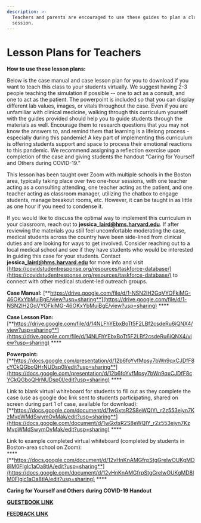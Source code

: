 ```yaml
---
description: >-
  Teachers and parents are encouraged to use these guides to plan a class
  session.
---
```


# Lesson Plans for Teachers

**How to use these lesson plans:** 

Below is the case manual and case lesson plan for you to download if you want to teach this class to your students virtually. We suggest having 2-3 people teaching the simulation if possible -- one to act as a consult, and one to act as the patient. The powerpoint is included so that you can display different lab values, images, or vitals throughout the case. Even if you are unfamiliar with clinical medicine, walking through this curriculum yourself with the guides provided should help you to guide students through the materials as well. Encourage them to research questions that you may not know the answers to, and remind them that learning is a lifelong process - especially during this pandemic! A key part of implementing this curriculum is offering students support and space to process their emotional reactions to this pandemic. We recommend assigning a reflection exercise upon completion of the case and giving students the handout “Caring for Yourself and Others during COVID-19.” 

This lesson has been taught over Zoom with multiple schools in the Boston area, typically taking place over two one-hour sessions, with one teacher acting as a consulting attending, one teacher acting as the patient, and one teacher acting as classroom manager, utilizing the chatbox to engage students, manage breakout rooms, etc. However, it can be taught in as little as one hour if you need to condense it. 

If you would like to discuss the optimal way to implement this curriculum in your classroom, reach out to **jessica\_laird@hms.harvard.edu**. If after reviewing the materials you still feel uncomfortable moderating the case, medical students across the country have been side-lined from clinical duties and are looking for ways to get involved. Consider reaching out to a local medical school and see if they have students who would be interested in guiding this case for your students. Contact **jessica\_laird@hms.harvard.edu** for more info and visit [https://covidstudentresponse.org/resources/taskforce-database/](https://covidstudentresponse.org/resources/taskforce-database/) to connect with other medical student-led outreach groups.

**Case Manual:** [**https://drive.google.com/file/d/1-NSN2lH2GqVYOFkiMG-46OKxYbMuiBgE/view?usp=sharing**](https://drive.google.com/file/d/1-NSN2lH2GqVYOFkiMG-46OKxYbMuiBgE/view?usp=sharing) ****

**Case Lesson Plan:** [**https://drive.google.com/file/d/14NLFhYEbxBoTt5F2LBf2csdeRu6iQNX4/view?usp=sharing**](https://drive.google.com/file/d/14NLFhYEbxBoTt5F2LBf2csdeRu6iQNX4/view?usp=sharing) ****

**Powerpoint:** [**https://docs.google.com/presentation/d/12b6foYvfMpsy7bWn9qxCJDfF8cYCkQGboQHrNUDsp0I/edit?usp=sharing**](https://docs.google.com/presentation/d/12b6foYvfMpsy7bWn9qxCJDfF8cYCkQGboQHrNUDsp0I/edit?usp=sharing) ****

Link to blank virtual whiteboard for students to fill out as they complete the case \(use as google doc link sent to students participating, shared on screen during part 1 of case, available for download\): [**https://docs.google.com/document/d/1wGxtsR2S8eWQIY\_r2z553eiyn7KzMvpWMdSwymOvMak/edit?usp=sharing**](https://docs.google.com/document/d/1wGxtsR2S8eWQIY_r2z553eiyn7KzMvpWMdSwymOvMak/edit?usp=sharing) ****

Link to example completed virtual whiteboard \(completed by students in Boston-area school on Zoom\):  
****[**https://docs.google.com/document/d/12vHnKnAMGfrpStgGrelwOUKgMD8lM0Flglc1aOa8tlA/edit?usp=sharing**](https://docs.google.com/document/d/12vHnKnAMGfrpStgGrelwOUKgMD8lM0Flglc1aOa8tlA/edit?usp=sharing) ****

**Caring for Yourself and Others during COVID-19 Handout**

[**GUESTBOOK LINK**](https://forms.gle/r9KRC4u89HDtCAJo7)

[**FEEDBACK LINK**](https://forms.gle/CtWEwbS92x9qJVNP8)  
  


